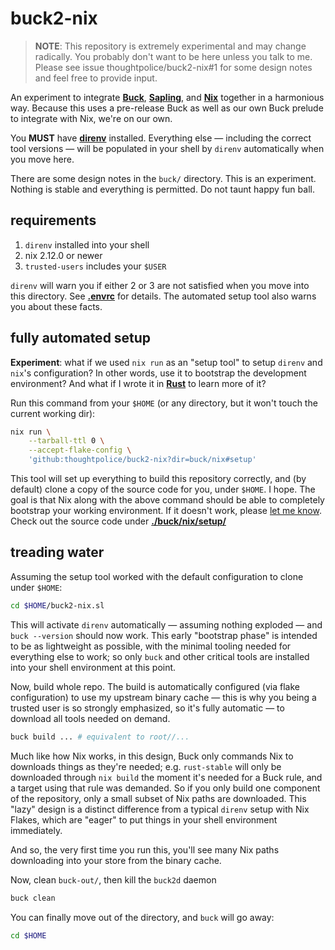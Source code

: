 # buck2-nix

> **NOTE**: This repository is extremely experimental and may change radically.
> You probably don't want to be here unless you talk to me. Please see issue
> thoughtpolice/buck2-nix#1 for some design notes and feel free to provide
> input.

An experiment to integrate **[Buck]**, **[Sapling]**, and **[Nix]** together in
a harmonious way. Because this uses a pre-release Buck as well as our own Buck
prelude to integrate with Nix, we're on our own.

You **MUST** have **[direnv]** installed. Everything else &mdash; including the
correct tool versions &mdash; will be populated in your shell by `direnv`
automatically when you move here.

There are some design notes in the `buck/` directory. This is an experiment.
Nothing is stable and everything is permitted. Do not taunt happy fun ball.

## requirements

1. `direnv` installed into your shell
2. nix 2.12.0 or newer
3. `trusted-users` includes your `$USER`

`direnv` will warn you if either 2 or 3 are not satisfied when you move into
this directory. See **[.envrc](/.envrc)** for details. The automated setup tool
also warns you about these facts.

## fully automated setup

**Experiment**: what if we used `nix run` as an "setup tool" to setup `direnv`
and `nix`'s configuration? In other words, use it to bootstrap the development
environment? And what if I wrote it in **[Rust]** to learn more of it?

Run this command from your `$HOME` (or any directory, but it won't touch the
current working dir):

```bash
nix run \
    --tarball-ttl 0 \
    --accept-flake-config \
    'github:thoughtpolice/buck2-nix?dir=buck/nix#setup'
```

This tool will set up everything to build this repository correctly, and (by
default) clone a copy of the source code for you, under `$HOME`. I hope. The
goal is that Nix along with the above command should be able to completely
bootstrap your working environment. If it doesn't work, please
[let me know](/issues). Check out the source code under
**[./buck/nix/setup/](/buck/nix/setup)**

## treading water

Assuming the setup tool worked with the default configuration to clone under
`$HOME`:

```bash
cd $HOME/buck2-nix.sl
```

This will activate `direnv` automatically &mdash; assuming nothing exploded
&mdash; and `buck --version` should now work. This early "bootstrap phase" is
intended to be as lightweight as possible, with the minimal tooling needed for
everything else to work; so only `buck` and other critical tools are installed
into your shell environment at this point.

Now, build whole repo. The build is automatically configured (via flake
configuration) to use my upstream binary cache &mdash; this is why you being a
trusted user is so strongly emphasized, so it's fully automatic &mdash; to
download all tools needed on demand.

```bash
buck build ... # equivalent to root//...
```

Much like how Nix works, in this design, Buck only commands Nix to downloads
things as they're needed; e.g. `rust-stable` will only be downloaded through
`nix build` the moment it's needed for a Buck rule, and a target using that rule
was demanded. So if you only build one component of the repository, only a small
subset of Nix paths are downloaded. This "lazy" design is a distinct difference
from a typical `direnv` setup with Nix Flakes, which are "eager" to put things
in your shell environment immediately.

And so, the very first time you run this, you'll see many Nix paths downloading
into your store from the binary cache.

Now, clean `buck-out/`, then kill the `buck2d` daemon

```bash
buck clean
```

You can finally move out of the directory, and `buck` will go away:

```bash
cd $HOME
```

<!-- refs -->

[Buck]: https://github.com/facebook/buck2
[Sapling]: https://sapling-scm.com
[Nix]: https://nixos.org
[direnv]: https//direnv.net
[Rust]: https://rust-lang.org
